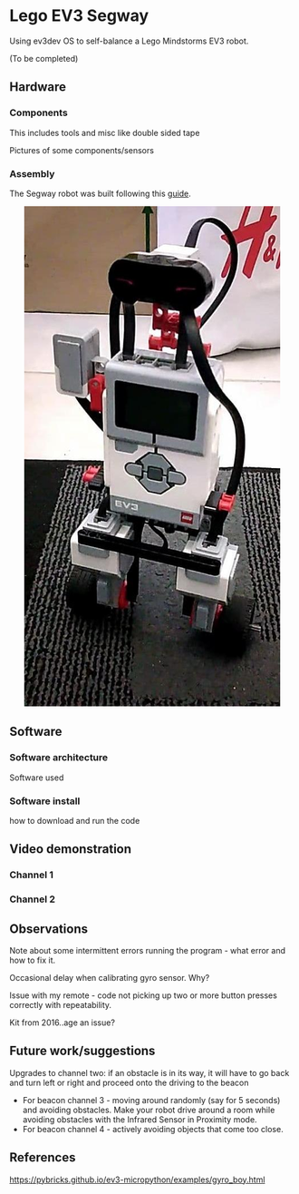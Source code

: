 # Lego EV3 Segway
Using ev3dev OS to self-balance a Lego Mindstorms EV3 robot.

(To be completed)

## Hardware

### Components
This includes tools and misc like double sided tape

Pictures of some components/sensors

### Assembly

The Segway robot was built following this [guide](https://robotsquare.com/2014/07/01/tutorial-ev3-self-balancing-robot/).

<p align="center">
  <img src=images/ev3_segway.jpg>
</p>

## Software

### Software architecture
Software used

### Software install
how to download and run the code

## Video demonstration

### Channel 1

### Channel 2

## Observations
Note about some intermittent errors running the program - what error and how to fix it.

Occasional delay when calibrating gyro sensor. Why?

Issue with my remote - code not picking up two or more button presses correctly with repeatability.

Kit from 2016..age an issue?

## Future work/suggestions
Upgrades to channel two: 
if an obstacle is in its way, it will have to go back and turn left or right and proceed onto the driving to the beacon
 
- For beacon channel 3 - moving around randomly (say for 5 seconds) and avoiding obstacles. Make your robot drive around a room while avoiding obstacles with the Infrared Sensor in Proximity mode.
- For beacon channel 4 - actively avoiding objects that come too close.

## References
https://pybricks.github.io/ev3-micropython/examples/gyro_boy.html
